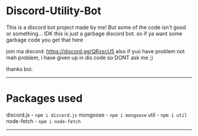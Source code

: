 # Discord-Utility-Bot

This is a discord bot project made by me! But some of the code isn't good or something... IDK this is just a garbage discord bot. so if ya want some garbage code you get that here

join ma discord: https://discord.gg/QRxscU5
also if yuo have problem not mah problem, i have given up in dis code so DONT ask me ;)

thanks boi.

-------------------------------------------------------------
# Packages used 

discord.js - `npm i discord.js`
mongoose - `npm i mongoose`
util - `npm i util`
node-fetch - `npm i node-fetch`

-------------------------------------------------------------
